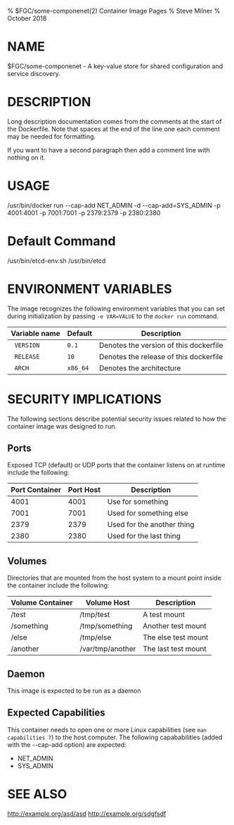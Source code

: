 % $FGC/some-componenet(2) Container Image Pages
% Steve Milner
% October 2018

# NAME
$FGC/some-componenet - A key-value store for shared configuration and service discovery.

# DESCRIPTION
Long description documentation comes from the comments at the start of the Dockerfile. Note that spaces at the end of the line one each comment may be needed for formatting. 

If you want to have a second paragraph then add a comment line with nothing on it.


# USAGE
/usr/bin/docker run --cap-add NET_ADMIN -d --cap-add=SYS_ADMIN  -p 4001:4001 -p 7001:7001 -p 2379:2379 -p 2380:2380

# Default Command
/usr/bin/etcd-env.sh /usr/bin/etcd

# ENVIRONMENT VARIABLES

The image recognizes the following environment variables that you can set
during initialization by passing `-e VAR=VALUE` to the `docker run` command.

|     Variable name        | Default |      Description                                           |
| :----------------------- | ------- | ---------------------------------------------------------- |
| ` VERSION` | `0.1`   |  Denotes the version of this dockerfile |
| ` RELEASE` | `10`   |  Denotes the release of this dockerfile |
| ` ARCH` | `x86_64`   |  Denotes the architecture |


# SECURITY IMPLICATIONS
The following sections describe potential security issues related to how the container image was designed to run.

## Ports

Exposed TCP (default) or UDP ports that the container listens on at runtime include the following:

|     Port Container | Port Host  |       Description             |
| :----------------- | -----------|-------------------------------|
| 4001 | 4001 | Use for something |
| 7001 | 7001 | Used for something else |
| 2379 | 2379 | Used for the another thing |
| 2380 | 2380 | Used for the last thing |


## Volumes

Directories that are mounted from the host system to a mount point inside the container include the following:

|     Volume Container | Volume Host  |       Description             |
| :----------------- | -----------|-------------------------------|
| /test | /tmp/test | A test mount |
| /something | /tmp/something | Another test mount |
| /else | /tmp/else | The else test mount |
| /another | /var/tmp/another | The last test mount |


## Daemon
This image is expected to be run as a daemon


## Expected Capabilities

This container needs to open one or more Linux capabilities (see `man capabilities 7`) to the host computer. The following capababilities (added with the \-\-cap\-add option) are expected:


- NET_ADMIN
- SYS_ADMIN


# SEE ALSO

http://example.org/asd/asd
http://example.org/sdgfsdf
